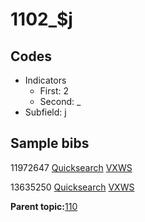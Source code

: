 # 1102\_$j

## Codes

-   Indicators
    -   First: 2
    -   Second: \_
-   Subfield: j

## Sample bibs

11972647 [Quicksearch](https://search.library.yale.edu/catalog/11972647) [VXWS](http://prodorbis.library.yale.edu:7014/vxws/GetHoldingsService?bibId=11972647)

13635250 [Quicksearch](https://search.library.yale.edu/catalog/13635250) [VXWS](http://prodorbis.library.yale.edu:7014/vxws/GetHoldingsService?bibId=13635250)

**Parent topic:**[110](../../tags/110/110.md)

